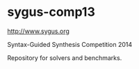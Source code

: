 sygus-comp13
============

http://www.sygus.org

Syntax-Guided Synthesis Competition 2014

Repository for solvers and benchmarks.
